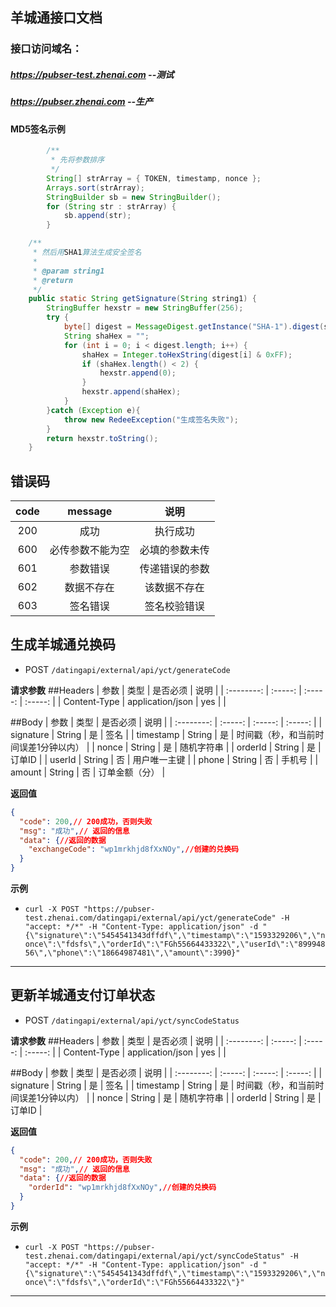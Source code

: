 ## 羊城通接口文档

### 接口访问域名：
#####   https://pubser-test.zhenai.com --测试
#####   https://pubser.zhenai.com --生产
         
#### MD5签名示例
```java
        /**
         * 先将参数排序
         */
        String[] strArray = { TOKEN, timestamp, nonce };
        Arrays.sort(strArray);
        StringBuilder sb = new StringBuilder();
        for (String str : strArray) {
            sb.append(str);
        }

    /**
	 * 然后用SHA1算法生成安全签名
	 *
	 * @param string1
	 * @return
	 */
	public static String getSignature(String string1) {
		StringBuffer hexstr = new StringBuffer(256);
		try {
			byte[] digest = MessageDigest.getInstance("SHA-1").digest(string1.getBytes());
			String shaHex = "";
			for (int i = 0; i < digest.length; i++) {
				shaHex = Integer.toHexString(digest[i] & 0xFF);
				if (shaHex.length() < 2) {
					hexstr.append(0);
				}
				hexstr.append(shaHex);
			}
		}catch (Exception e){
			throw new RedeeException("生成签名失败");
		}
		return hexstr.toString();
	}
```

## 错误码
| code | message |   说明   |
| :--------:   | :-----:  |  :-----:  |
| 200    | 成功  |  执行成功  |
| 600    | 必传参数不能为空  |  必填的参数未传  |
| 601    | 参数错误  |  传递错误的参数  |
| 602    | 数据不存在  |  该数据不存在  |
| 603    | 签名错误  |  签名校验错误  |

## **生成羊城通兑换码**

* POST `/datingapi/external/api/yct/generateCode`

**请求参数**
##Headers
| 参数 | 类型 |  是否必须   |  说明   |
| :--------:   | :-----:  |  :-----:  |  :-----:  |
| Content-Type    | application/json  |  yes  |    |

##Body
| 参数 | 类型 |  是否必须   |  说明   |
| :--------:   | :-----:  |  :-----:  |  :-----:  |
| signature    | String  |  是  |  签名  |
| timestamp   | String  |  是  |  时间戳（秒，和当前时间误差1分钟以内）  |
| nonce    | String  |  是  |  随机字符串  |
| orderId    | String  |  是  |  订单ID  |
| userId    | String  |  否  |  用户唯一主键  |
| phone    | String  |  否  |  手机号  |
| amount    | String  |  否  |  订单金额（分）  |

**返回值**

```json
{
  "code": 200,// 200成功，否则失败
  "msg": "成功",// 返回的信息
  "data": {//返回的数据
    "exchangeCode": "wp1mrkhjd8fXxNOy",//创建的兑换码
  }
}
```

**示例**
* `curl -X POST "https://pubser-test.zhenai.com/datingapi/external/api/yct/generateCode" -H "accept: */*" -H "Content-Type: application/json" -d "{\"signature\":\"5454541343dffdf\",\"timestamp\":\"1593329206\",\"nonce\":\"fdsfs\",\"orderId\":\"FGh55664433322\",\"userId\":\"89994856\",\"phone\":\"18664987481\",\"amount\":3990}"`
----
## **更新羊城通支付订单状态**

* POST `/datingapi/external/api/yct/syncCodeStatus`

**请求参数**
##Headers
| 参数 | 类型 |  是否必须   |  说明   |
| :--------:   | :-----:  |  :-----:  |  :-----:  |
| Content-Type    | application/json  |  yes  |    |

##Body
| 参数 | 类型 |  是否必须   |  说明   |
| :--------:   | :-----:  |  :-----:  |  :-----:  |
| signature    | String  |  是  |  签名  |
| timestamp   | String  |  是  |  时间戳（秒，和当前时间误差1分钟以内）  |
| nonce    | String  |  是  |  随机字符串  |
| orderId    | String  |  是  |  订单ID  |

**返回值**

```json
{
  "code": 200,// 200成功，否则失败
  "msg": "成功",// 返回的信息
  "data": {//返回的数据
    "orderId": "wp1mrkhjd8fXxNOy",//创建的兑换码
  }
}
```

**示例**
* `curl -X POST "https://pubser-test.zhenai.com/datingapi/external/api/yct/syncCodeStatus" -H "accept: */*" -H "Content-Type: application/json" -d "{\"signature\":\"5454541343dffdf\",\"timestamp\":\"1593329206\",\"nonce\":\"fdsfs\",\"orderId\":\"FGh55664433322\"}"`
----
